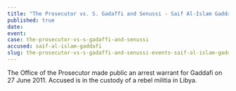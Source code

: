 ```yaml
---
title: "The Prosecutor vs. S. Gadaffi and Senussi - Saif Al-Islam Gaddafi"
published: true
date:
event:
case: the-prosecutor-vs-s-gadaffi-and-senussi
accused: saif-al-islam-gaddafi
slug: the-prosecutor-vs-s-gadaffi-and-senussi-events-saif-al-islam-gaddafi
---
```


The Office of the Prosecutor made public an arrest warrant for Gaddafi on 27 June 2011. Accused is in the custody of a rebel militia in Libya.

